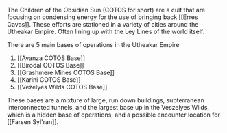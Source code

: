 The Children of the Obsidian Sun (COTOS for short) are a cult that are focusing on condensing energy for the use of bringing back [[Erres Gavas]]. These efforts are stationed in a variety of cities around the Utheakar Empire. Often lining up with the Ley Lines of the world itself.

There are 5 main bases of operations in the Utheakar Empire
1. [[Avanza COTOS Base]]
2. [[Birodal COTOS Base]]
3. [[Grashmere Mines COTOS Base]]
4. [[Karini COTOS Base]]
5. [[Vezelyes Wilds COTOS Base]]

These bases are a mixture of large, run down buildings, subterranean interconnected tunnels, and the largest base up in the Veszelyes Wilds, which is a hidden base of operations, and a possible encounter location for [[Farsen Syl'ran]].